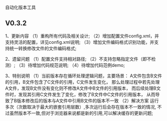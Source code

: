 自动化版本工具

V0.3.2
-------------------------------------------------
1、更新内容
（1）重构所有代码及相关设计;
（2）增加配置文件config.xml，并支持灵活的配置，详见config.xml说明;
（3）增加文件编码格式识别功能，并支持统一转换修改文件的文件编码格式;

2、遗留问题
（1）配置文件支持相对路径;
（2）不支持忽略指定文件（即不检测）;
（3）待增加代码规范说明;
（4）待增加代码范例demo;

3、特别说明
（1）当前版本存在循环处理逻辑问题，主要场景：
     A文件包含B文件的引用，B文件包含了C文件的引用，C文件发生变化，
     那么处理过程中若先处理A文件，发现B文件没有变化则不修改A文件中B文件的引用版本，
     而后续处理B文件时，发现其引用C文件发生了变化，修改了B文件中C文件的引用版本，
     从而导致了B版本修改后的版本与A文件中引用B文件的版本不一致
（2）解决方案
	 运行多次（次数取决于最大的嵌套引用层数）,多次运行后会存在版本不一致的情况,
	 不过虽然版本不一致,但对于浏览器来说都是新的引用,可以解决缓存的更新问题;
     